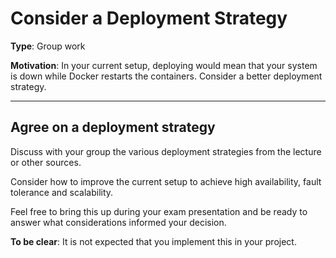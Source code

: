 # Consider a Deployment Strategy

**Type**: Group work

**Motivation**: In your current setup, deploying would mean that your system is down while Docker restarts the containers. Consider a better deployment strategy.

---

## Agree on a deployment strategy

Discuss with your group the various deployment strategies from the lecture or other sources.

Consider how to improve the current setup to achieve high availability, fault tolerance and scalability.

Feel free to bring this up during your exam presentation and be ready to answer what considerations informed your decision.

**To be clear**: It is not expected that you implement this in your project.

